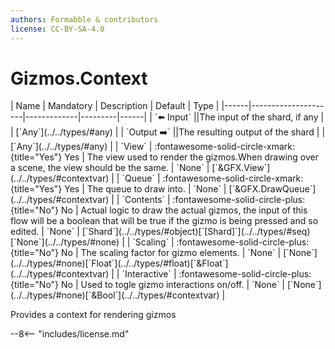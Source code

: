 ```yaml
---
authors: Formabble & contributors
license: CC-BY-SA-4.0
---
```



# Gizmos.Context

<div class="sh-parameters" markdown="1">
| Name | Mandatory | Description | Default | Type |
|------|---------------------|-------------|---------|------|
| `⬅️ Input` ||The input of the shard, if any | | [`Any`](../../types/#any) |
| `Output ➡️` ||The resulting output of the shard | | [`Any`](../../types/#any) |
| `View` | :fontawesome-solid-circle-xmark:{title="Yes"} Yes  | The view used to render the gizmos.When drawing over a scene, the view should be the same. | `None` | [`&GFX.View`](../../types/#contextvar) |
| `Queue` | :fontawesome-solid-circle-xmark:{title="Yes"} Yes  | The queue to draw into. | `None` | [`&GFX.DrawQueue`](../../types/#contextvar) |
| `Contents` | :fontawesome-solid-circle-plus:{title="No"} No  | Actual logic to draw the actual gizmos, the input of this flow will be a boolean that will be true if the gizmo is being pressed and so edited. | `None` | [`Shard`](../../types/#object)[`[Shard]`](../../types/#seq)[`None`](../../types/#none) |
| `Scaling` | :fontawesome-solid-circle-plus:{title="No"} No  | The scaling factor for gizmo elements. | `None` | [`None`](../../types/#none)[`Float`](../../types/#float)[`&Float`](../../types/#contextvar) |
| `Interactive` | :fontawesome-solid-circle-plus:{title="No"} No  | Used to togle gizmo interactions on/off. | `None` | [`None`](../../types/#none)[`&Bool`](../../types/#contextvar) |

</div>

Provides a context for rendering gizmos

--8<-- "includes/license.md"

